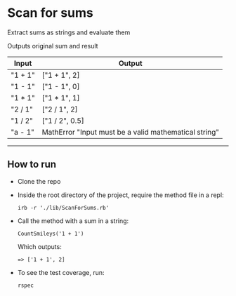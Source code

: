 # Scan for sums

Extract sums as strings and evaluate them

Outputs original sum and result

Input | Output
--- | ---
"1 + 1" | ["1 + 1", 2]
"1 - 1" | ["1 - 1", 0]
"1 * 1" | ["1 * 1", 1]
"2 / 1" | ["2 / 1", 2]
"1 / 2" | ["1 / 2", 0.5]
"a - 1" | MathError "Input must be a valid mathematical string"

---

## How to run

- Clone the repo
- Inside the root directory of the project, require the method file in a repl:

    ```
    irb -r './lib/ScanForSums.rb'
    ```
- Call the method with a sum in a string:
    ```
    CountSmileys('1 + 1')
    ```
    Which outputs:
    ```
    => ['1 + 1', 2]
    ```

- To see the test coverage, run:

    ```
    rspec
    ```